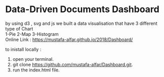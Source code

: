 
# Data-Driven Documents Dashboard 
by using d3 , svg and js we built a data visualisation
that have 3 different type of Chart                                 
1-Pie 2-Map 3-Histogram                                             
Online Link : https://mustafa-alfar.github.io/2018/Dashboard/

to inistall locally : 
1. open your terminal.
2. git clone https://github.com/mustafa-alfar/Dashboard.git.
3. run the index.html file.
